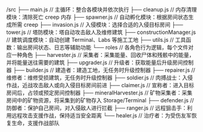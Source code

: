 /src
 ├── main.js                // 主循环：整合各模块并依次执行
 ├── cleanup.js             // 内存清理模块：清除死亡 creep 内存
 ├── spawner.js             // 自动孵化模块：根据房间状态生成所需 creep
 ├── invasion.js            // 入侵模块：选择合适的入侵目标房间
 ├── tower.js               // 塔防模块：塔自动攻击敌人及维修建筑
 ├── constructionManager.js // 建筑调度模块：自动创建 Terminal、Labs 等施工工地
 ├── utils.js               // 工具函数：输出房间状态、日志等辅助功能
 └── roles                  // 各角色行为逻辑，每个文件对应一种角色
      ├── harvester.js         // 采集者：采集能量、回收尸体和残骸中的能量，并将能量送往需要的建筑
      ├── upgrader.js          // 升级者：获取能量后升级房间控制器
      ├── builder.js           // 建造者：建造工地，无任务时升级控制器
      ├── repairer.js          // 维修者：维修受损建筑，无任务时升级控制器
      ├── soldier.js           // 肉搏战士：入侵作战，近战攻击敌人或向入侵目标房间前进
      ├── claimer.js           // 宣称者：进入目标房间后，占领或预定房间控制器
      ├── mineralHarvester.js  // 矿物采集者：采集房间中的矿物资源，将采集到的矿物存入 Storage/Terminal
      ├── defender.js          // 防御者：保护自己房间，对入侵敌人进行拦截
      ├── ranger.js            // 远程狙击手：利用远程攻击支援作战，保持适当安全距离
      └── healer.js            // 治疗者：为受伤友军恢复生命，支援作战部队
